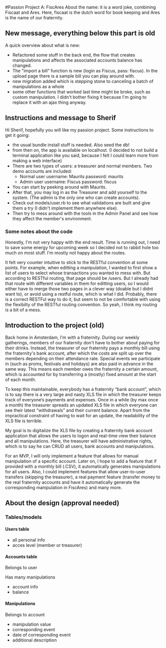 #Passion Project A: FiscAres
About the name: it is a word joke, combining Fiscaat and Ares. Here, fiscaat is the dutch word for book keeping and Ares is the name of our fraternity.


## New message, everything below this part is old

A quick overview about what is new:
* Refactored some stuff in the back end, the flow that creates manipulations and affects the associated accounts balance has changed.
* The "import a bill" function is new (login as Fiscus, pass: fiscus). In the upload page there is a sample bill you can play around with.
*  new migration added which is stepping stone to canceling a batch of manipulations as a whole
*  some other functions that worked last time might be broke, such as custom manipulation. I didn't bother fixing it because I'm going to replace it with an ajax thing anyway.


## Instructions and message to Sherif

Hi Sherif, hopefully you will like my passion project. Some instructions to get it going:

* the usual bundle install stuff is needed. Also seed the db!
* from then on, the app is available on localhost. (I decided to not build a terminal application like you said, because I felt I could learn more from making a web interface)
* There are two types of users: a treasurer and normal members. Two demo accounts are included:
	* Normal user
		username: Maurits
		password: maurits
	* Admin user
		username: Fiscus
		password: fiscus
* You can start by peeking around with Maurits. 
* After that, you may log in as the Treasurer and add yourself to the system. (The admin is the only one who can create accounts). 
* Check out models/user.rb to see what validations are built and give them a try (I didn't implement them anywhere else).
* Then try to mess around with the tools in the Admin Panel and see how they affect the member's environment.

### Some notes about the code

Honestly, I'm not very happy with the end result. Time is running out, I need to save some energy for upcoming week so I decided not to rabbit hole too much on most stuff. I'm mostly not happy about the routes. 

It felt very counter intuitive to stick to the RESTful convention at some points. For example, when editting a manipulation, I wanted to first show a list of users to select whose transactions you wanted to mess with. But according to RESTful routing, that page should be /users. But I already had that route with different variables in them for editting users, so I would either have to merge those two pages in a clever way (doable but I didnt want to), or avoid using a restful route, which is what I did. Probably, there is a correct RESTFul way to do it, but seem to not be comfortable with using the flexibilty of the RESTful routing convention. So yeah, I think my routing is a bit of a mess.



## Introduction to the project (old)

Back home in Amsterdam, I'm with a fraternity. During our weekly gatherings, members of our fraternity don't have to bother about paying for their drinks. Instead, the treasurer of our fraternity pays a monthly bill using the fraternity's bank account, after which the costs are split up over the members depending on their attendance rate. Special events we participate in (such as proms, festivals and holidays) are also paid in advance in the same way. This means each member owes the fraternity a certain amount, which is accounted for by transferring a (mostly) fixed amount at the start of each month.

To keep this maintainable, everybody has a fraternity “bank account”, which is to say there is a very large and nasty XLS file in which the treasurer keeps track of everyone’s payments and expenses. Once in a while (by max once a month) the treasurer spreads an updated XLS file in which everyone can see their latest “withdrawals” and their current balance. Apart from the impractical constraint of having to wait for an update, the readability of the XLS file is terrible.

My goal is to digitalize the XLS file by creating a fraternity bank account application that allows the users to logon and real-time view their balance and all manipulations. Here, the treasurer will have administrative rights, which is to say he can CRUD all users, bank accounts and manipulations. 

For an MVP, I will only implement a feature that allows for manual manipulation of a specific account. Later on, I hope to add a feature that if provided with a monthly bill (.CSV), it automatically generates manipulations for all users. Also, I could implement features that allow user-to-user transfers (skipping the treasurer), a real payment feature (transfer money to the real fraternity accounts and have it automatically generate the corresponding manipulation in FiscAres) and many more.

## About the design (approval needed)

### Tables/models

#### Users table

* all personal info
* acces level (member or treasurer)

#### Accounts table

Belongs to user

Has many manipulations

* account info
* balance


#### Manipulations

Belongs to account

* manipulation value
* corresponding event
* date of corresponding event
* additional description




